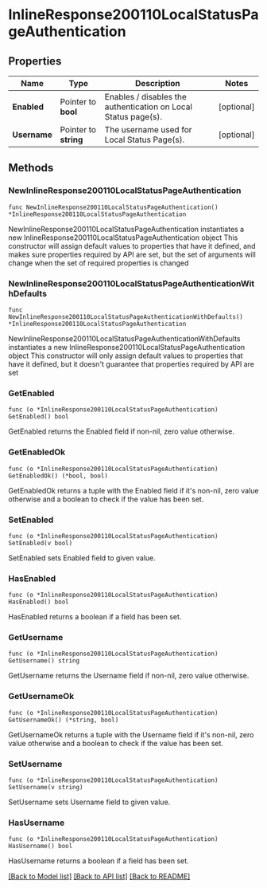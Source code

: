 # InlineResponse200110LocalStatusPageAuthentication

## Properties

Name | Type | Description | Notes
------------ | ------------- | ------------- | -------------
**Enabled** | Pointer to **bool** | Enables / disables the authentication on Local Status page(s). | [optional] 
**Username** | Pointer to **string** | The username used for Local Status Page(s). | [optional] 

## Methods

### NewInlineResponse200110LocalStatusPageAuthentication

`func NewInlineResponse200110LocalStatusPageAuthentication() *InlineResponse200110LocalStatusPageAuthentication`

NewInlineResponse200110LocalStatusPageAuthentication instantiates a new InlineResponse200110LocalStatusPageAuthentication object
This constructor will assign default values to properties that have it defined,
and makes sure properties required by API are set, but the set of arguments
will change when the set of required properties is changed

### NewInlineResponse200110LocalStatusPageAuthenticationWithDefaults

`func NewInlineResponse200110LocalStatusPageAuthenticationWithDefaults() *InlineResponse200110LocalStatusPageAuthentication`

NewInlineResponse200110LocalStatusPageAuthenticationWithDefaults instantiates a new InlineResponse200110LocalStatusPageAuthentication object
This constructor will only assign default values to properties that have it defined,
but it doesn't guarantee that properties required by API are set

### GetEnabled

`func (o *InlineResponse200110LocalStatusPageAuthentication) GetEnabled() bool`

GetEnabled returns the Enabled field if non-nil, zero value otherwise.

### GetEnabledOk

`func (o *InlineResponse200110LocalStatusPageAuthentication) GetEnabledOk() (*bool, bool)`

GetEnabledOk returns a tuple with the Enabled field if it's non-nil, zero value otherwise
and a boolean to check if the value has been set.

### SetEnabled

`func (o *InlineResponse200110LocalStatusPageAuthentication) SetEnabled(v bool)`

SetEnabled sets Enabled field to given value.

### HasEnabled

`func (o *InlineResponse200110LocalStatusPageAuthentication) HasEnabled() bool`

HasEnabled returns a boolean if a field has been set.

### GetUsername

`func (o *InlineResponse200110LocalStatusPageAuthentication) GetUsername() string`

GetUsername returns the Username field if non-nil, zero value otherwise.

### GetUsernameOk

`func (o *InlineResponse200110LocalStatusPageAuthentication) GetUsernameOk() (*string, bool)`

GetUsernameOk returns a tuple with the Username field if it's non-nil, zero value otherwise
and a boolean to check if the value has been set.

### SetUsername

`func (o *InlineResponse200110LocalStatusPageAuthentication) SetUsername(v string)`

SetUsername sets Username field to given value.

### HasUsername

`func (o *InlineResponse200110LocalStatusPageAuthentication) HasUsername() bool`

HasUsername returns a boolean if a field has been set.


[[Back to Model list]](../README.md#documentation-for-models) [[Back to API list]](../README.md#documentation-for-api-endpoints) [[Back to README]](../README.md)


